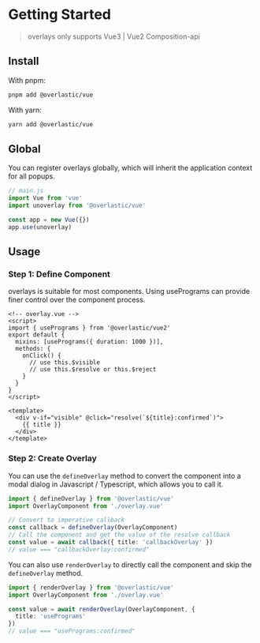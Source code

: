 # Getting Started

> overlays only supports Vue3 | Vue2 Composition-api

## Install

With pnpm: 
```sh
pnpm add @overlastic/vue
```

With yarn:
```sh
yarn add @overlastic/vue
```

## Global

You can register overlays globally, which will inherit the application context for all popups.

```ts
// main.js
import Vue from 'vue'
import unoverlay from '@overlastic/vue'

const app = new Vue({})
app.use(unoverlay)
```

## Usage



### Step 1: Define Component

overlays is suitable for most components. Using usePrograms can provide finer control over the component process.

```vue
<!-- overlay.vue -->
<script>
import { usePrograms } from '@overlastic/vue2'
export default {
  mixins: [usePrograms({ duration: 1000 })],
  methods: {
    onClick() {
      // use this.$visible
      // use this.$resolve or this.$reject
    }
  }
}
</script>

<template>
  <div v-if="visible" @click="resolve(`${title}:confirmed`)">
    {{ title }}
  </div>
</template>
```

### Step 2: Create Overlay

You can use the `defineOverlay` method to convert the component into a modal dialog in Javascript / Typescript, which allows you to call it.

```ts
import { defineOverlay } from '@overlastic/vue'
import OverlayComponent from './overlay.vue'

// Convert to imperative callback
const callback = defineOverlay(OverlayComponent)
// Call the component and get the value of the resolve callback
const value = await callback({ title: 'callbackOverlay' })
// value === "callbackOverlay:confirmed"
```

You can also use `renderOverlay` to directly call the component and skip the `defineOverlay` method.

```ts
import { renderOverlay } from '@overlastic/vue'
import OverlayComponent from './overlay.vue'

const value = await renderOverlay(OverlayComponent, {
  title: 'usePrograms'
})
// value === "usePrograms:confirmed"
```
